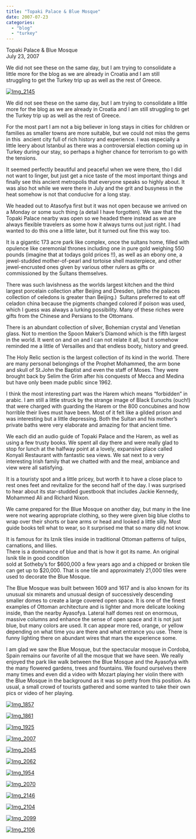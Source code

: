 ```yaml
---
title: "Topaki Palace & Blue Mosque"
date: 2007-07-23
categories: 
  - "blog"
  - "turkey"
---
```


Topaki Palace & Blue Mosque  
July 23, 2007

We did not see these on the same day, but I am trying to consolidate a  
little more for the blog as we are already in Croatia and I am still  
struggling to get the Turkey trip up as well as the rest of Greece.

<!--more-->

[![Img_2145](https://pub-ac94b3f306b24c0dba4238943c97f2e1.r2.dev/soultravelers3/images/2008/03/01/img_2145.png "Img_2145")](https://pub-ac94b3f306b24c0dba4238943c97f2e1.r2.dev/photos/uncategorized/2008/03/01/img_2145.png)

We did not see these on the same day, but I am trying to consolidate a little more for the blog as we are already in Croatia and I am still struggling to get the Turkey trip up as well as the rest of Greece.

For the most part I am not a big believer in long stays in cities for children or families as smaller towns are more suitable, but we could not miss the gems in this  ancient city full of rich history and experience. I was especially a little leery about Istanbul as there was a controversial election coming up in Turkey during our stay, so perhaps a higher chance for terrorism to go with the tensions.

It seemed perfectly beautiful and peaceful when we were there, tho I did not want to linger, but just get a nice taste of the most important things and finally see this ancient metropolis that everyone speaks so highly about. It was also hot while we were there in July and the grit and busyness in the heat somehow is not that conducive for a long stay.

We headed out to Atasofya first but it was not open because we arrived on a Monday or some such thing (a detail I have forgotten). We saw that the Topaki Palace nearby was open so we headed there instead as we are always flexible travelers as some how it always turns out just right. I had wanted to do this one a little later, but it turned out fine this way too.

It is a gigantic 173 acre park like complex, once the sultans home, filled with opulence like ceremonial thrones including one in pure gold weighing 550 pounds (imagine that at todays gold prices !!), as well as an ebony one, a jewel-studded mother-of-pearl and tortoise shell masterpiece, and other jewel-encrusted ones given by various other rulers as gifts or commissioned by the Sultans themselves.

There was such lavishness as the worlds largest kitchen and the third largest porcelain collection after Beijing and Dresden, (altho the palaces collection of celedons is greater than Beijing.)  Sultans preferred to eat off celadon china because the pigments changed colored if poison was used, which I guess was always a lurking possibility. Many of these riches were gifts from the Chinese and Persians to the Ottomans.

There is an abundant collection of silver, Bohemian crystal and Venetian glass. Not to mention the Spoon Maker’s Diamond which is the fifth largest in the world. It went on and on and I can not relate it all, but it somehow reminded me a little of Versailles and that endless booty, history and greed.

The Holy Relic section is the largest collection of its kind in the world. There are many personal belongings of the Prophet Mohammed, the arm bone and skull of St.John the Baptist and even the staff of Moses. They were brought back by Selim the Grim after his conquests of Mecca and Medina but have only been made public since 1962.

I think the most interesting part was the Harem which means “forbidden” in arabic. I am still a little struck by the strange image of Black Eunuchs (ouch!) that were charged with guarding the Harem or the 800 concubines and how horrible their lives must have been. Most of it felt like a gilded prison and was interesting but a little depressing. Both the Sultan and his mother’s private baths were very elaborate and amazing for that ancient time.

We each did an audio guide of Topaki Palace and the Harem, as well as using a few trusty books. We spent all day there and were really glad to stop for lunch at the halfway point at a lovely, expansive place called Konyali Restaurant with fantastic sea views. We sat next to a very interesting Irish family that we chatted with and the meal, ambiance and view were all satisfying.

It is a touristy spot and a little pricey, but worth it to have a close place to rest ones feet and revitalize for the second half of the day. I was surprised to hear about its star-studded guestbook that includes Jackie Kennedy, Mohammed Ali and Richard Nixon.

We came prepared for the Blue Mosque on another day, but many in the line were not wearing appropriate clothing, so they were given big blue cloths to wrap over their shorts or bare arms or head and looked a little silly. Most guide books tell what to wear, so it surprised me that so many did not know.

It is famous for its Iznik tiles inside in traditional Ottoman patterns of tulips, carnations, and lilies.  
There is a dominance of blue and that is how it got its name. An original Isnik tile in good condition  
sold at Sotheby’s for $600,000 a few years ago and a chipped or broken tile can get up to $20,000. 
That is one tile and approximately 21,000 tiles were used to decorate the Blue Mosque.

The Blue Mosque was built between 1609 and 1617 and is also known for its unusual six minarets and unusual design of successively descending smaller domes to create a large covered open space. It is one of the finest examples of Ottoman architecture and is lighter and more delicate looking inside, than the nearby Ayasofya. Lateral half domes rest on enormous, massive columns and enhance the sense of open space and it is not just blue, but many colors are used. It can appear more red, orange, or yellow depending on what time you are there and what entrance you use. There is funny lighting there on abundant wires that mars the experience some.

I am glad we saw the Blue Mosque, but the spectacular mosque in Cordoba, Spain remains our favorite of all the mosque that we have seen. We really enjoyed the park like walk between the Blue Mosque and the Ayasofya with the many flowered gardens, trees and fountains. We found ourselves there many times and even did a video with Mozart playing her violin there with the Blue Mosque in the background as it was so pretty from this position. As usual, a small crowd of tourists gathered and some wanted to take their own pics or video of her playing.

[![Img_1857](https://pub-ac94b3f306b24c0dba4238943c97f2e1.r2.dev/soultravelers3/images/2008/03/01/img_1857.png "Img_1857")](https://pub-ac94b3f306b24c0dba4238943c97f2e1.r2.dev/photos/uncategorized/2008/03/01/img_1857.png)

[![Img_1861](https://pub-ac94b3f306b24c0dba4238943c97f2e1.r2.dev/soultravelers3/images/2008/03/01/img_1861.png "Img_1861")](https://pub-ac94b3f306b24c0dba4238943c97f2e1.r2.dev/photos/uncategorized/2008/03/01/img_1861.png)

[![Img_1925](https://pub-ac94b3f306b24c0dba4238943c97f2e1.r2.dev/soultravelers3/images/2008/03/01/img_1925.png "Img_1925")](https://pub-ac94b3f306b24c0dba4238943c97f2e1.r2.dev/photos/uncategorized/2008/03/01/img_1925.png)

[![Img_2007](https://pub-ac94b3f306b24c0dba4238943c97f2e1.r2.dev/soultravelers3/images/2008/03/01/img_2007.png "Img_2007")](https://pub-ac94b3f306b24c0dba4238943c97f2e1.r2.dev/photos/uncategorized/2008/03/01/img_2007.png)

[![Img_2045](https://pub-ac94b3f306b24c0dba4238943c97f2e1.r2.dev/soultravelers3/images/2008/03/01/img_2045.png "Img_2045")](https://pub-ac94b3f306b24c0dba4238943c97f2e1.r2.dev/photos/uncategorized/2008/03/01/img_2045.png)

[![Img_2062](https://pub-ac94b3f306b24c0dba4238943c97f2e1.r2.dev/soultravelers3/images/2008/03/01/img_2062.png "Img_2062")](https://pub-ac94b3f306b24c0dba4238943c97f2e1.r2.dev/photos/uncategorized/2008/03/01/img_2062.png)

[![Img_1954](https://pub-ac94b3f306b24c0dba4238943c97f2e1.r2.dev/soultravelers3/images/2008/03/01/img_1954.png "Img_1954")](https://pub-ac94b3f306b24c0dba4238943c97f2e1.r2.dev/photos/uncategorized/2008/03/01/img_1954.png)

[![Img_2070](https://pub-ac94b3f306b24c0dba4238943c97f2e1.r2.dev/soultravelers3/images/2008/03/01/img_2070.png "Img_2070")](https://pub-ac94b3f306b24c0dba4238943c97f2e1.r2.dev/photos/uncategorized/2008/03/01/img_2070.png)

[![Img_2146](https://pub-ac94b3f306b24c0dba4238943c97f2e1.r2.dev/soultravelers3/images/2008/03/01/img_2146.png "Img_2146")](https://pub-ac94b3f306b24c0dba4238943c97f2e1.r2.dev/photos/uncategorized/2008/03/01/img_2146.png)

[![Img_2104](https://pub-ac94b3f306b24c0dba4238943c97f2e1.r2.dev/soultravelers3/images/2008/03/01/img_2104.png "Img_2104")](https://pub-ac94b3f306b24c0dba4238943c97f2e1.r2.dev/photos/uncategorized/2008/03/01/img_2104.png)

[![Img_2099](https://pub-ac94b3f306b24c0dba4238943c97f2e1.r2.dev/soultravelers3/images/2008/03/01/img_2099.png "Img_2099")](https://pub-ac94b3f306b24c0dba4238943c97f2e1.r2.dev/photos/uncategorized/2008/03/01/img_2099.png)

[![Img_2106](https://pub-ac94b3f306b24c0dba4238943c97f2e1.r2.dev/soultravelers3/images/2008/03/01/img_2106.png "Img_2106")](https://pub-ac94b3f306b24c0dba4238943c97f2e1.r2.dev/photos/uncategorized/2008/03/01/img_2106.png)
